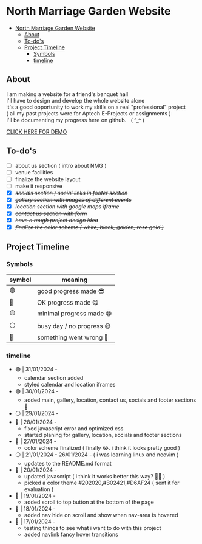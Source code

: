 # North Marriage Garden Website

- [North Marriage Garden Website](#north-marriage-garden-website)
  - [About](#about)
  - [To-do's](#to-dos)
  - [Project Timeline](#project-timeline)
    - [Symbols](#symbols)
    - [timeline](#timeline)

## About

I am making a website for a friend's banquet hall \
I'll have to design and develop the whole website alone \
it's a good opportunity to work my skills on a real "professional" project \
( all my past projects were for Aptech E-Projects or assignments ) \
I'll be documenting my progress here on github.&nbsp;&nbsp; ( ^\_^ )

[CLICK HERE FOR DEMO](https://mohsinkhanaptech.github.io/NorthMarriageGarden/)

## To-do's

- [ ] about us section ( intro about NMG )
- [ ] venue facilities
- [ ] finalize the website layout
- [ ] make it responsive
- [x] ~~_socials section / social links in footer section_~~
- [x] ~~_gallery section with images of different events_~~
- [x] ~~_location section with google maps iframe_~~
- [x] ~~_contact us section with form_~~
- [x] ~~_have a rough project design idea_~~
- [x] ~~_finalize the color scheme ( white, black, golden, rose gold )_~~

## Project Timeline

### Symbols

| symbol | meaning                   |
| ------ | ------------------------- |
| 🟢     | good progress made 😎     |
| 🔵     | OK progress made 😋       |
| 🟡     | minimal progress made 😪  |
| ⚪     | busy day / no progress 😅 |
| 🔴     | something went wrong 👻   |

### timeline

- 🟢 | 31/01/2024 -
  - calendar section added
  - styled calendar and location iframes
- 🟢 | 30/01/2024 -
  - added main, gallery, location, contact us, socials and footer sections 🥱
- ⚪ | 29/01/2024 -
- 🔵 | 28/01/2024 -
  - fixed javascript error and optimized css
  - started planing for gallery, location, socials and footer sections
- 🔵 | 27/01/2024 -
  - color scheme finalized ( finally 😭. i think it looks pretty good )
- ⚪ | 21/01/2024 - 26/01/2024 - ( i was learning linux and neovim )
  - updates to the README.md format
- 🔵 | 20/01/2024 -
  - updated javascript ( i think it works better this way? 🤷‍♂️ )
  - picked a color theme #202020,#B02421,#D6AF24 ( sent it for evaluation )
- 🔵 | 19/01/2024 -
  - added scroll to top button at the bottom of the page
- 🔵 | 18/01/2024 -
  - added nav hide on scroll and show when nav-area is hovered
- 🔵 | 17/01/2024 -
  - testing things to see what i want to do with this project
  - added navlink fancy hover transitions
